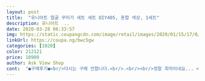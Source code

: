 ```yaml
---
layout: post 
title:  "유니아트 얼굴 꾸미기 세트 세트 DIY405, 혼합 색상, 1세트" 
description: 유니아트  ..
date: 2020-03-28 06:33:57 
img: https://static.coupangcdn.com/image/retail/images/2020/01/15/17/0/df18a447-f9f5-4f31-9472-be9389bf6e8d.jpg 
linkUrl: https://coupa.ng/bwc5gw 
categories: [1020] 
color: 212121 
price: 10900 
author: Ask View Shop 
cont:  "●구매후기●<br/>다시는 구매 안합니다.<br/>.<br/><br/>정말 최악이네요... <br/>이런걸 돈 받고 판다니.<br/>.<br/><br/>다시는 구매 안합니다.<br/>.<br/><br/>정말 최악이네요... <br/>이런걸 돈 받고 판다니.<br/>.<br/><br/>다시는 구매 안합니다.<br/>.<br/><br/>정말 최악이네요... <br/>이런걸 돈 받고 판다니.<br/>.<br/><br/>" 
---
```

